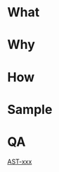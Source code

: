 # What

<!-- Briefly describe the goal of this PR-->

# Why

<!-- Briefly describe the motivation behind the changes introduced on this PR -->

# How

<!-- Describe the rationale for the changes introduced on this PR -->

# Sample

<!-- Add screenshots or gifs when relevant -->

# QA

<!-- Add instructions for QA >

<!-- ✅ TODOs -->
<!-- Assign at least one manteiner to review this PR -->
<!-- Assign everyone who worked on this PR -->

<!-- EXTRAS -->
<!-- 💸 Describe possible tech debits -->

<!-- Jira link -->

[AST-xxx](link_do_card_no_jira)
